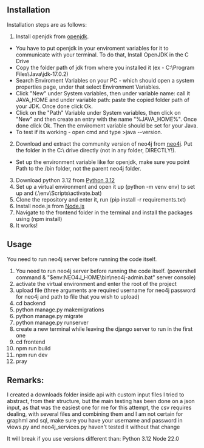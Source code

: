 ## Installation
Installation steps are as follows:
1. Install openjdk from [openjdk](https://www.oracle.com/java/technologies/downloads/#jdk22-windows).
  * You have to put openjdk in your enviroment variables for it to communicate with your terminal. To do that, Install OpenJDK in the C Drive
  * Copy the folder path of jdk from where you installed it (ex - C:\Program Files\Java\jdk-17.0.2)
  * Search Enviroment Variables on your PC - which should open a system properties page, under that select Environment Variables.
  * Click "New" under System variables, then under variable name: call it JAVA_HOME and under variable path: paste the copied folder path of your JDK. Once done click Ok.
  * Click on the "Path" Variable under System variables, then click on "New" and then create an entry with the name "%JAVA_HOME%". Once done click Ok. Then the enviroment variable should be set for your Java.
  * To test if its working - open cmd and type >java --version.
2. Download and extract the community version of neo4j from [neo4j](https://neo4j.com/deployment-center/). Put the folder in the C:\ drive directly (not in any folder, DIRECTLY!).
 * Set up the environment variable like for openjdk, make sure you point Path to the /bin folder, not the parent neo4j folder.
3. Download python 3.12 from [Python 3.12](https://www.python.org/downloads/)
4. Set up a virtual environment and open it up (python -m venv env) to set up and (.\env\Scripts\activate.bat)
5. Clone the repository and enter it, run (pip install -r requirements.txt)
6. Install node.js from [Node.js](https://nodejs.org/en)
7. Navigate to the frontend folder in the terminal and install the packages using (npm install)
8. It works!

## Usage
You need to run neo4j server before running the code itself.

1) You need to run neo4j server before running the code itself. (powershell command & "$env:NEO4J_HOME\bin\neo4j-admin.bat" server console)
2) activate the virtual environment and enter the root of the project
3) upload file (three arguments are required username for neo4j password for neo4j and path to file that you wish to upload)
4) cd backend
5) python manage.py makemigrations
6) python manage.py migrate
7) python manage.py runserver
8) create a new terminal while leaving the django server to run in the first one
9) cd frontend
10) npm run build
11) npm run dev
12) pray

## Remarks:
I created a downloads folder inside api with custom input files I tried to abstract,
from their structure, but the main testing has been done on a json input,
as that was the easiest one for me for this attempt, the csv requires dealing,
with several files and combining them and I am not certain for graphml and sql,
make sure you have your username and password in views.py and neo4j_services.py
haven't tested it without that change

It will break if you use versions different than:
Python 3.12
Node 22.0
